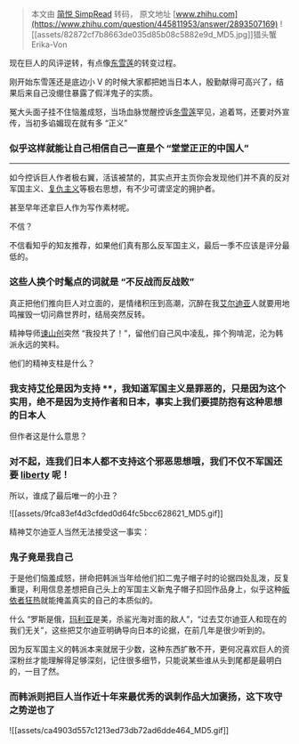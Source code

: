 > 本文由 [简悦 SimpRead](http://ksria.com/simpread/) 转码， 原文地址 [www.zhihu.com](https://www.zhihu.com/question/445811953/answer/2893507169) ![[assets/82872cf7b8663de035d85b08c5882e9d_MD5.jpg]]猎头蟹 Erika-Von​

现在巨人的风评逆转，有点像[东雪莲](https://www.zhihu.com/search?q=%E4%B8%9C%E9%9B%AA%E8%8E%B2&search_source=Entity&hybrid_search_source=Entity&hybrid_search_extra=%7B%22sourceType%22%3A%22answer%22%2C%22sourceId%22%3A2893507169%7D)的转变过程。

刚开始东雪莲还是底边小 V 的时候大家都把她当日本人，殷勤献得可高兴了，结果后来自己没绷住暴露了假洋鬼子的实质。

冤大头面子挂不住恼羞成怒，当场血脉觉醒控诉[冬雪莲](https://www.zhihu.com/search?q=%E5%86%AC%E9%9B%AA%E8%8E%B2&search_source=Entity&hybrid_search_source=Entity&hybrid_search_extra=%7B%22sourceType%22%3A%22answer%22%2C%22sourceId%22%3A2893507169%7D)罕见，追着骂，还要对外宣传，当初多谄媚现在就有多 “正义”

### 似乎这样就能让自己相信自己一直是个 “堂堂正正的中国人”

* * *

如今控诉巨人作者极右翼，活该被禁的，其实点开主页你会发现他们并不真的反对军国主义、[复仇主义](https://www.zhihu.com/search?q=%E5%A4%8D%E4%BB%87%E4%B8%BB%E4%B9%89&search_source=Entity&hybrid_search_source=Entity&hybrid_search_extra=%7B%22sourceType%22%3A%22answer%22%2C%22sourceId%22%3A2893507169%7D)等极右思想，有不少可谓坚定的拥护者。

甚至早年还拿巨人作为写作素材呢。

不信？

不信看知乎的知友推荐，如果他们真有那么反军国主义，最后一季不应该是评分最低的。

### 这些人换个时髦点的词就是 “不反战而反战败”

真正把他们推向巨人对立面的，是情绪积压到高潮，沉醉在我[艾尔迪亚](https://www.zhihu.com/search?q=%E8%89%BE%E5%B0%94%E8%BF%AA%E4%BA%9A&search_source=Entity&hybrid_search_source=Entity&hybrid_search_extra=%7B%22sourceType%22%3A%22answer%22%2C%22sourceId%22%3A2893507169%7D)人就要用地鸣摧毁一切问鼎世界时，结局突然反转。

精神导师[谏山创](https://www.zhihu.com/search?q=%E8%B0%8F%E5%B1%B1%E5%88%9B&search_source=Entity&hybrid_search_source=Entity&hybrid_search_extra=%7B%22sourceType%22%3A%22answer%22%2C%22sourceId%22%3A2893507169%7D)突然 “我投共了！”，留他们自己风中凌乱，摔个狗啃泥，沦为韩派永远的笑料。

他们的精神支柱是什么？

### 我支持[艾伦](https://www.zhihu.com/search?q=%E8%89%BE%E4%BC%A6&search_source=Entity&hybrid_search_source=Entity&hybrid_search_extra=%7B%22sourceType%22%3A%22answer%22%2C%22sourceId%22%3A2893507169%7D)是因为支持 **，我知道军国主义是罪恶的，只是因为这个实用，绝不是因为支持作者和日本，事实上我们要提防抱有这种思想的日本人

但作者这是什么意思？

### 对不起，连我们日本人都不支持这个邪恶思想哦，我们不仅不军国还要 [liberty](https://www.zhihu.com/search?q=liberty&search_source=Entity&hybrid_search_source=Entity&hybrid_search_extra=%7B%22sourceType%22%3A%22answer%22%2C%22sourceId%22%3A2893507169%7D) 呢！

所以，谁成了最后唯一的小丑？

![[assets/9fca83ef4d3cfded0d64fc5bcc628621_MD5.gif]]

精神艾尔迪亚人当然无法接受这一事实：

### 鬼子竟是我自己

于是他们恼羞成怒，拼命把韩派当年给他们扣二鬼子帽子时的论据四处乱泼，反复重提，利用信息差想把自己头上的军国主义新鬼子帽子扣回作品身上，似乎这种[皈依者狂热](https://www.zhihu.com/search?q=%E7%9A%88%E4%BE%9D%E8%80%85%E7%8B%82%E7%83%AD&search_source=Entity&hybrid_search_source=Entity&hybrid_search_extra=%7B%22sourceType%22%3A%22answer%22%2C%22sourceId%22%3A2893507169%7D)就能掩盖真实的自己的本质似的。

什么 “罗斯是俄，[玛利亚](https://www.zhihu.com/search?q=%E7%8E%9B%E5%88%A9%E4%BA%9A&search_source=Entity&hybrid_search_source=Entity&hybrid_search_extra=%7B%22sourceType%22%3A%22answer%22%2C%22sourceId%22%3A2893507169%7D)是美，杀鲨光海对面的敌人”，“过去艾尔迪亚人和现在的我们无关”，这些把艾尔迪亚明确导向日本的论据，在前几年是很少听到的。

因为反军国主义的韩派本来就居于少数，这种东西扩散不开，更何况喜欢巨人的资深粉丝才能理解得足够深刻，记住很多细节，只能说某些谁从头到尾都是最明白的，一目了然。

### 而韩派则把巨人当作近十年来最优秀的讽刺作品大加褒扬，这下攻守之势逆也了

![[assets/ca4903d557c1213ed73db72ad6dde464_MD5.gif]]